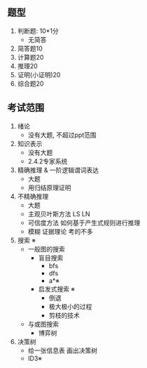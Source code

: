 ## 题型

1. 判断题: 10*1分
   - 无简答
2. 简答题10
3. 计算题20
4. 推理20
5. 证明(小证明)20
6. 综合题20

## 考试范围

1. 绪论
   - 没有大题, 不超过ppt范围
2. 知识表示
   - 没有大题
   - 2.4.2专家系统
3. 精确推理 & 一阶逻辑谓词表达
   - 大题
   - 用归结原理证明
4. 不精确推理
   - 大题
   - 主观贝叶斯方法 LS LN
   - 可信度方法 如何基于产生式规则进行推理
   - 模糊 证据理论 考的不多
5. 搜索 ※
   - 一般图的搜索
     - 盲目搜索
       - bfs
       - dfs
       - a*※
     - 启发式搜索 ※
       - 倒退
       - 极大极小的过程
       - 剪枝的技术
   - 与或图搜索
     - 博弈树
6. 决策树
   - 给一张信息表 画出决策树
   - ID3※